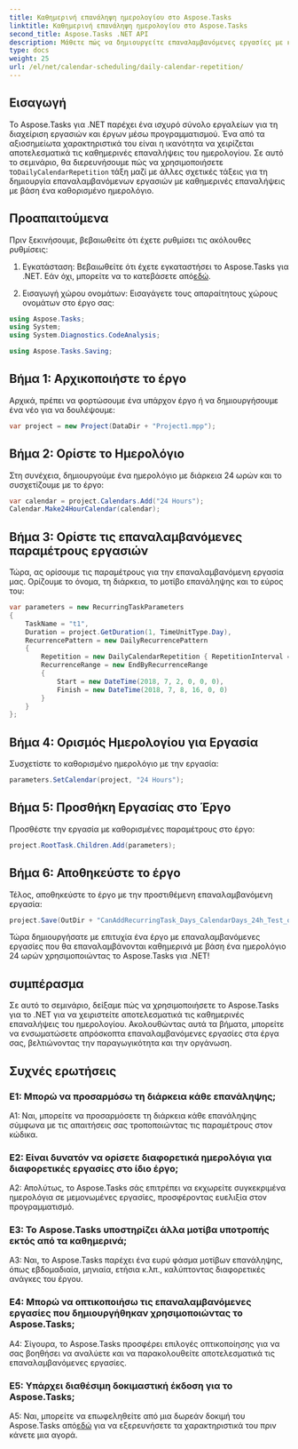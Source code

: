 ```yaml
---
title: Καθημερινή επανάληψη ημερολογίου στο Aspose.Tasks
linktitle: Καθημερινή επανάληψη ημερολογίου στο Aspose.Tasks
second_title: Aspose.Tasks .NET API
description: Μάθετε πώς να δημιουργείτε επαναλαμβανόμενες εργασίες με καθημερινές επαναλήψεις ημερολογίου στο Aspose.Tasks για .NET. Βελτιώστε την αποτελεσματικότητα διαχείρισης έργου χωρίς κόπο.
type: docs
weight: 25
url: /el/net/calendar-scheduling/daily-calendar-repetition/
---
```

## Εισαγωγή

 Το Aspose.Tasks για .NET παρέχει ένα ισχυρό σύνολο εργαλείων για τη διαχείριση εργασιών και έργων μέσω προγραμματισμού. Ένα από τα αξιοσημείωτα χαρακτηριστικά του είναι η ικανότητα να χειρίζεται αποτελεσματικά τις καθημερινές επαναλήψεις του ημερολογίου. Σε αυτό το σεμινάριο, θα διερευνήσουμε πώς να χρησιμοποιήσετε το`DailyCalendarRepetition` τάξη μαζί με άλλες σχετικές τάξεις για τη δημιουργία επαναλαμβανόμενων εργασιών με καθημερινές επαναλήψεις με βάση ένα καθορισμένο ημερολόγιο.

## Προαπαιτούμενα

Πριν ξεκινήσουμε, βεβαιωθείτε ότι έχετε ρυθμίσει τις ακόλουθες ρυθμίσεις:

1.  Εγκατάσταση: Βεβαιωθείτε ότι έχετε εγκαταστήσει το Aspose.Tasks για .NET. Εάν όχι, μπορείτε να το κατεβάσετε από[εδώ](https://releases.aspose.com/tasks/net/).

2. Εισαγωγή χώρου ονομάτων: Εισαγάγετε τους απαραίτητους χώρους ονομάτων στο έργο σας:

```csharp
using Aspose.Tasks;
using System;
using System.Diagnostics.CodeAnalysis;

using Aspose.Tasks.Saving;

```

## Βήμα 1: Αρχικοποιήστε το έργο

Αρχικά, πρέπει να φορτώσουμε ένα υπάρχον έργο ή να δημιουργήσουμε ένα νέο για να δουλέψουμε:

```csharp
var project = new Project(DataDir + "Project1.mpp");
```

## Βήμα 2: Ορίστε το Ημερολόγιο

Στη συνέχεια, δημιουργούμε ένα ημερολόγιο με διάρκεια 24 ωρών και το συσχετίζουμε με το έργο:

```csharp
var calendar = project.Calendars.Add("24 Hours");
Calendar.Make24HourCalendar(calendar);
```

## Βήμα 3: Ορίστε τις επαναλαμβανόμενες παραμέτρους εργασιών

Τώρα, ας ορίσουμε τις παραμέτρους για την επαναλαμβανόμενη εργασία μας. Ορίζουμε το όνομα, τη διάρκεια, το μοτίβο επανάληψης και το εύρος του:

```csharp
var parameters = new RecurringTaskParameters
{
    TaskName = "t1",
    Duration = project.GetDuration(1, TimeUnitType.Day),
    RecurrencePattern = new DailyRecurrencePattern
    {
        Repetition = new DailyCalendarRepetition { RepetitionInterval = 1 },
        RecurrenceRange = new EndByRecurrenceRange
        {
            Start = new DateTime(2018, 7, 2, 0, 0, 0),
            Finish = new DateTime(2018, 7, 8, 16, 0, 0)
        }
    }
};
```

## Βήμα 4: Ορισμός Ημερολογίου για Εργασία

Συσχετίστε το καθορισμένο ημερολόγιο με την εργασία:

```csharp
parameters.SetCalendar(project, "24 Hours");
```

## Βήμα 5: Προσθήκη Εργασίας στο Έργο

Προσθέστε την εργασία με καθορισμένες παραμέτρους στο έργο:

```csharp
project.RootTask.Children.Add(parameters);
```

## Βήμα 6: Αποθηκεύστε το έργο

Τέλος, αποθηκεύστε το έργο με την προστιθέμενη επαναλαμβανόμενη εργασία:

```csharp
project.Save(OutDir + "CanAddRecurringTask_Days_CalendarDays_24h_Test_out.mpp", SaveFileFormat.Mpp);
```

Τώρα δημιουργήσατε με επιτυχία ένα έργο με επαναλαμβανόμενες εργασίες που θα επαναλαμβάνονται καθημερινά με βάση ένα ημερολόγιο 24 ωρών χρησιμοποιώντας το Aspose.Tasks για .NET!

## συμπέρασμα

Σε αυτό το σεμινάριο, δείξαμε πώς να χρησιμοποιήσετε το Aspose.Tasks για το .NET για να χειριστείτε αποτελεσματικά τις καθημερινές επαναλήψεις του ημερολογίου. Ακολουθώντας αυτά τα βήματα, μπορείτε να ενσωματώσετε απρόσκοπτα επαναλαμβανόμενες εργασίες στα έργα σας, βελτιώνοντας την παραγωγικότητα και την οργάνωση.

## Συχνές ερωτήσεις

### Ε1: Μπορώ να προσαρμόσω τη διάρκεια κάθε επανάληψης;

A1: Ναι, μπορείτε να προσαρμόσετε τη διάρκεια κάθε επανάληψης σύμφωνα με τις απαιτήσεις σας τροποποιώντας τις παραμέτρους στον κώδικα.

### Ε2: Είναι δυνατόν να ορίσετε διαφορετικά ημερολόγια για διαφορετικές εργασίες στο ίδιο έργο;

A2: Απολύτως, το Aspose.Tasks σάς επιτρέπει να εκχωρείτε συγκεκριμένα ημερολόγια σε μεμονωμένες εργασίες, προσφέροντας ευελιξία στον προγραμματισμό.

### Ε3: Το Aspose.Tasks υποστηρίζει άλλα μοτίβα υποτροπής εκτός από τα καθημερινά;

A3: Ναι, το Aspose.Tasks παρέχει ένα ευρύ φάσμα μοτίβων επανάληψης, όπως εβδομαδιαία, μηνιαία, ετήσια κ.λπ., καλύπτοντας διαφορετικές ανάγκες του έργου.

### Ε4: Μπορώ να οπτικοποιήσω τις επαναλαμβανόμενες εργασίες που δημιουργήθηκαν χρησιμοποιώντας το Aspose.Tasks;

A4: Σίγουρα, το Aspose.Tasks προσφέρει επιλογές οπτικοποίησης για να σας βοηθήσει να αναλύετε και να παρακολουθείτε αποτελεσματικά τις επαναλαμβανόμενες εργασίες.

### Ε5: Υπάρχει διαθέσιμη δοκιμαστική έκδοση για το Aspose.Tasks;

 A5: Ναι, μπορείτε να επωφεληθείτε από μια δωρεάν δοκιμή του Aspose.Tasks από[εδώ](https://releases.aspose.com/) για να εξερευνήσετε τα χαρακτηριστικά του πριν κάνετε μια αγορά.